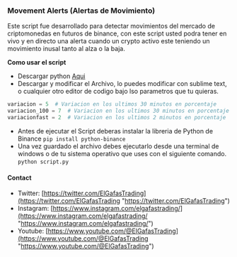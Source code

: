 ### Movement Alerts (Alertas de Movimiento)

Este script fue desarrollado para detectar movimientos del mercado de criptomonedas en futuros de binance, con este script usted podra tener en vivo y en directo una alerta cuando un crypto activo este teniendo un movimiento inusal tanto al alza o la baja.

**Como usar el script**
- Descargar python [Aqui](https://www.python.org/ "Aqui")
- Descargar y modificar el Archivo, lo puedes modificar con sublime text, o cualquier otro editor de codigo bajo lso parametros que tu quieras.
```python
variacion = 5  # Variacion en los ultimos 30 minutos en porcentaje
variacion_100 = 7  # Variacion en los ultimos 30 minutos en porcentaje si tiene menos de 100k de volumen
variacionfast = 2  # Variacion en los ultimos 2 minutos en porcentaje
```
- Antes de ejecutar el Script deberas instalar la libreria de Python de Binance `pip install python-binance`
- Una vez guardado el archivo debes ejecutarlo desde una terminal de windows o de tu sistema operativo que uses con el siguiente comando.
`python script.py`

#### Contact
- Twitter: [https://twitter.com/ElGafasTrading](https://twitter.com/ElGafasTrading "https://twitter.com/ElGafasTrading")
- Instagram: [https://www.instagram.com/elgafastrading/](https://www.instagram.com/elgafastrading/ "https://www.instagram.com/elgafastrading/")
- Youtube: [https://www.youtube.com/@ElGafasTrading](https://www.youtube.com/@ElGafasTrading "https://www.youtube.com/@ElGafasTrading")
